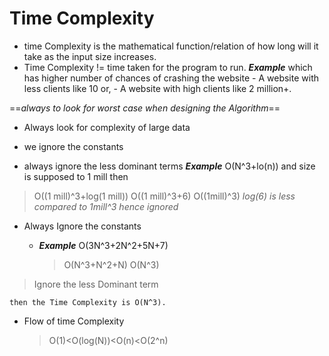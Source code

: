 # Time Complexity
- time Complexity is the mathematical function/relation of how long will it take as the input size increases.
- Time Complexity != time taken for the program to run.
***Example***
	which has higher number of chances of crashing the website
		 - A website with less clients like 10 or,
		 - A website with high clients like 2 million+.

==*always to look for worst case when designing the Algorithm*==

 - Always look for complexity of large data

 - we ignore the constants
 - always ignore the less dominant terms
***Example***
		 O(N^3+lo(n))
		 and size is supposed to 1 mill
		 then 
 > O((1 mill)^3+log(1 mill))
 > O((1 mill)^3+6)
>  O((1mill)^3)
	*log(6) is less compared to 1mill^3 hence ignored*


- Always Ignore the constants
	 -  ***Example***
		O(3N^3+2N^2+5N+7)
		
		> O(N^3+N^2+N)
		> O(N^3)
> Ignore the less Dominant term

	then the Time Complexity is O(N^3).


- Flow of time Complexity

	>    O(1)<O(log(N))<O(n)<O(2^n)
